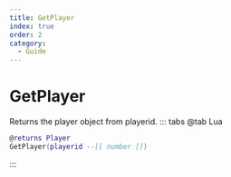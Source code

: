 ```yaml
---
title: GetPlayer
index: true
order: 2
category:
  - Guide
---
```


# GetPlayer
Returns the player object from playerid.
::: tabs
@tab Lua
```lua
@returns Player
GetPlayer(playerid --[[ number ]])
```

:::